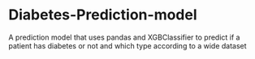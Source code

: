 # Diabetes-Prediction-model
A prediction model that uses pandas and XGBClassifier to predict if a patient has diabetes or not and which type according to a wide dataset
